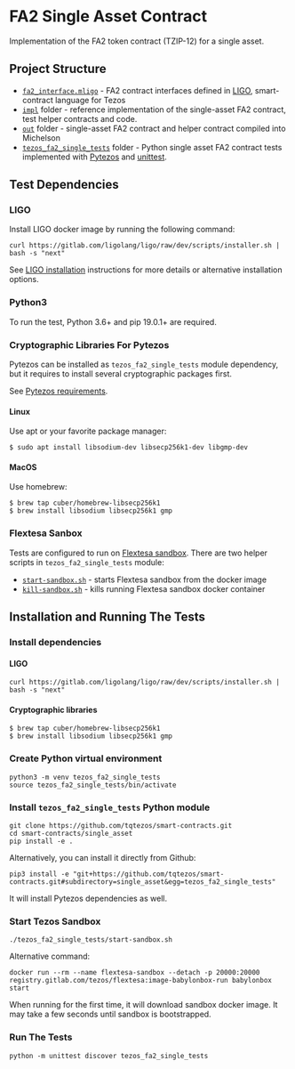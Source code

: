 # FA2 Single Asset Contract

Implementation of the FA2 token contract (TZIP-12) for a single asset.

## Project Structure

* [`fa2_interface.mligo`](ligo/fa2_interface.mligo) - FA2 contract interfaces defined
in [LIGO](https://ligolang.org/), smart-contract language for Tezos
* [`impl`](ligo/impl/) folder - reference implementation of the single-asset FA2 contract,
test helper contracts and code.
* [`out`](ligo/out/) folder - single-asset FA2 contract and helper contract compiled
into Michelson
* [`tezos_fa2_single_tests`](tezos_fa2_single_tests/) folder - Python single asset
FA2  contract tests implemented with
[Pytezos](https://github.com/baking-bad/pytezos) and
[unittest](https://docs.python.org/3/library/unittest.html).

## Test Dependencies

### LIGO

Install LIGO docker image by running the following command:

`curl https://gitlab.com/ligolang/ligo/raw/dev/scripts/installer.sh | bash -s "next"`

See [LIGO installation](https://ligolang.org/docs/intro/installation/) instructions
for more details or alternative installation options.

### Python3

To run the test, Python 3.6+ and pip 19.0.1+ are required.

### Cryptographic Libraries For Pytezos

Pytezos can be installed as `tezos_fa2_single_tests` module dependency, but it requires
to install several cryptographic packages first.

See [Pytezos requirements](https://github.com/baking-bad/pytezos#requirements).

#### Linux

Use apt or your favorite package manager:

`$ sudo apt install libsodium-dev libsecp256k1-dev libgmp-dev`

#### MacOS

Use homebrew:

```
$ brew tap cuber/homebrew-libsecp256k1
$ brew install libsodium libsecp256k1 gmp
```

### Flextesa Sanbox

Tests are configured to run on [Flextesa sandbox](https://assets.tqtezos.com/sandbox-quickstart).
There are two helper scripts in `tezos_fa2_single_tests` module:

* [`start-sandbox.sh`](./tezos_fa2_single_tests/start-sandbox.sh) - starts Flextesa
sandbox from the docker image
* [`kill-sandbox.sh`](./tezos_fa2_single_tests/kill-sandbox.sh) - kills running Flextesa
sandbox docker container

## Installation and Running The Tests

### Install dependencies

#### LIGO

`curl https://gitlab.com/ligolang/ligo/raw/dev/scripts/installer.sh | bash -s "next"`

#### Cryptographic libraries

```
$ brew tap cuber/homebrew-libsecp256k1
$ brew install libsodium libsecp256k1 gmp
```

### Create Python virtual environment

```
python3 -m venv tezos_fa2_single_tests
source tezos_fa2_single_tests/bin/activate
```

### Install `tezos_fa2_single_tests` Python module

```
git clone https://github.com/tqtezos/smart-contracts.git
cd smart-contracts/single_asset
pip install -e .
```

Alternatively, you can install it directly from Github:

`pip3 install -e "git+https://github.com/tqtezos/smart-contracts.git#subdirectory=single_asset&egg=tezos_fa2_single_tests"`

It will install Pytezos dependencies as well.

### Start Tezos Sandbox

`./tezos_fa2_single_tests/start-sandbox.sh`

Alternative command:

`docker run --rm --name flextesa-sandbox --detach -p 20000:20000 registry.gitlab.com/tezos/flextesa:image-babylonbox-run babylonbox start`

When running for the first time, it will download sandbox docker image.
It may take a few seconds until sandbox is bootstrapped.

### Run The Tests

`python -m unittest discover tezos_fa2_single_tests`
